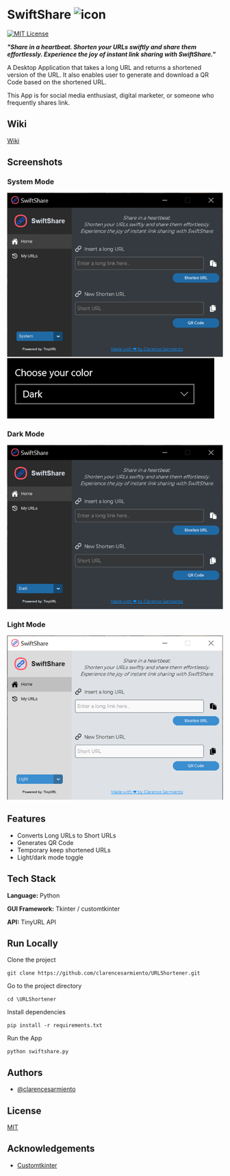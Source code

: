 
# SwiftShare ![icon](https://github.com/clarencesarmiento/URLShortener/blob/3bf480cb6514836178d6ce6e33f7c04e49000611/Assets/url-icon.ico)
[![MIT License](https://img.shields.io/badge/License-MIT-blue.svg)](https://github.com/clarencesarmiento/URLShortener/blob/5b7f0c3bdf0817909e552163ecd93e68e424aa62/LICENSE.md)

***"Share in a heartbeat.
Shorten your URLs swiftly and share them effortlessly. Experience the joy of instant link sharing with SwiftShare."***

A Desktop Application that takes a long URL and returns a shortened version of the URL. It also enables user to generate and download a QR Code based on the shortened URL. 

This App is for social media enthusiast, digital marketer, or someone who frequently shares link.

## Wiki
[Wiki](https://github.com/clarencesarmiento/URLShortener/wiki)

## Screenshots
### System Mode
![System Mode](https://github.com/clarencesarmiento/URLShortener/blob/4bd571d6354361295924f2cfeffc36ab85ef13b9/Images/SwiftShare%20Interface-system.png)
![System Setting](https://github.com/clarencesarmiento/URLShortener/blob/08d7ba5be423205b20355c7ce6a797db17f29aa7/Images/system%20setting.png)

### Dark Mode
![Dark Mode](https://github.com/clarencesarmiento/URLShortener/blob/08d7ba5be423205b20355c7ce6a797db17f29aa7/Images/SwiftShare%20Interface-dark.png)

### Light Mode
![Light Mode](https://github.com/clarencesarmiento/URLShortener/blob/4bd571d6354361295924f2cfeffc36ab85ef13b9/Images/SwiftShare%20Interface-light.png)

## Features
- Converts Long URLs to Short URLs
- Generates QR Code
- Temporary keep shortened URLs
- Light/dark mode toggle

## Tech Stack
**Language:** Python

**GUI Framework:** Tkinter / customtkinter

**API:** TinyURL API

## Run Locally
Clone the project
```
git clone https://github.com/clarencesarmiento/URLShortener.git
```

Go to the project directory
```
cd \URLShortener
```

Install dependencies
```
pip install -r requirements.txt
```

Run the App
```
python swiftshare.py
```

## Authors
- [@clarencesarmiento](https://www.github.com/clarencesarmiento)

## License
[MIT](https://github.com/clarencesarmiento/URLShortener/blob/5b7f0c3bdf0817909e552163ecd93e68e424aa62/LICENSE.md)

## Acknowledgements
 - [Customtkinter](https://github.com/tomschimansky/customtkinter)
